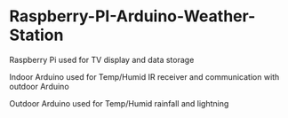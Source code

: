 # Raspberry-PI-Arduino-Weather-Station

Raspberry Pi used for TV display and data storage

Indoor Arduino used for Temp/Humid IR receiver and
communication with outdoor Arduino

Outdoor Arduino used for Temp/Humid rainfall and lightning

